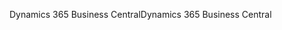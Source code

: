 <span data-ttu-id="73d9f-101">Dynamics 365 Business Central</span><span class="sxs-lookup"><span data-stu-id="73d9f-101">Dynamics 365 Business Central</span></span>
